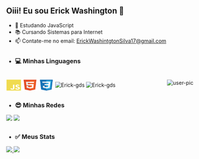 ## Oiii! Eu sou Erick Washington 💚

- 🌱 Estudando JavaScript
- 📚 Cursando Sistemas para Internet
- 📫 Contate-me no email: ErickWashintgtonSilva17@gmail.com
##
- ### 💻 Minhas Linguagens 


<div style="display: inline_block"><br>
  <img align="center" alt="Erick-Js" height="30" width="40" src="https://raw.githubusercontent.com/devicons/devicon/master/icons/javascript/javascript-plain.svg">
  <img align="center" alt="Erick-HTML" height="30" width="40" src="https://raw.githubusercontent.com/devicons/devicon/master/icons/html5/html5-original.svg">
  <img align="center" alt="Erick-CSS" height="30" width="40" src="https://raw.githubusercontent.com/devicons/devicon/master/icons/css3/css3-original.svg">
  <img align="center" alt="Erick-gds" height="40" width="40" src="https://upload.wikimedia.org/wikipedia/commons/thumb/6/6a/Godot_icon.svg/1024px-Godot_icon.svg.png">
  <img align="center" alt="Erick-gds" height="40" width="40" src="https://upload.wikimedia.org/wikipedia/en/b/be/Aseprite_logo_128.png">
  <img align="right" alt="user-pic" height="150" border-radius:"50px" height="150" src="https://yt3.ggpht.com/fKv9jFSFQAg6YYMiPlITnKHT_jq36QW_qafj8k8Dxir2cQZCbY9Hv94KtgczKL6pVv3MGqKaLKa4=s600-c-fcrop64=1,00000000ffffffff-nd-v1-rwa">
</div>
  
  ##
 - ### 😎 Minhas Redes
 
<div> 
  <a href="https://www.youtube.com/channel/UCvdeiH5njMX5IVonIBUoakA" target="_blank"><img src="https://img.shields.io/badge/YouTube-FF0000?style=for-the-badge&logo=youtube&logoColor=white" target="_blank"></a>
  <a href="https://www.instagram.com/erickuser170/" target="_blank"><img src="https://img.shields.io/badge/-Instagram-%23E4405F?style=for-the-badge&logo=instagram&logoColor=white" target="_blank"></a>
  
  
  
 ##
 - ### ✅ Meus Stats
  
 <div> 
  <a href="[https://github.com/UserErick17](https://github.com/UserErick17)"> 
  <img height="170em" src="https://github-readme-stats.vercel.app/api?username=UserErick17&show_icons=true&theme=tokyonight&include_all_commits=true&count_private=true"/>
  <img height="150em" src="https://github-readme-stats.vercel.app/api/top-langs/?username=UserErick17&layout=compact&langs_count=16&theme=tokyonight"/>
                                                                                                                                                     </div>
  
  

 
